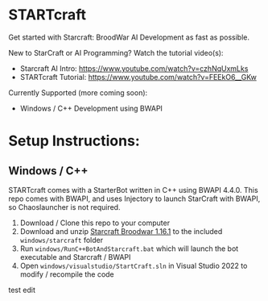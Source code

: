 # STARTcraft

Get started with Starcraft: BroodWar AI Development as fast as possible.

New to StarCraft or AI Programming? Watch the tutorial video(s):

- Starcraft AI Intro: https://www.youtube.com/watch?v=czhNqUxmLks
- STARTcraft Tutorial: https://www.youtube.com/watch?v=FEEkO6__GKw

Currently Supported (more coming soon):

- Windows / C++ Development using BWAPI

# Setup Instructions:

## Windows / C++

STARTcraft comes with a StarterBot written in C++ using BWAPI 4.4.0. This repo comes with BWAPI, and uses Injectory to launch StarCraft with BWAPI, so Chaoslauncher is not required.

1. Download / Clone this repo to your computer
2. Download and unzip [Starcraft Broodwar 1.16.1](http://www.cs.mun.ca/~dchurchill/startcraft/scbw_bwapi440.zip) to the included `windows/starcraft` folder
3. Run `windows/RunC++BotAndStarcraft.bat` which will launch the bot executable and Starcraft / BWAPI
4. Open `windows/visualstudio/StartCraft.sln` in Visual Studio 2022 to modify / recompile the code

test edit
